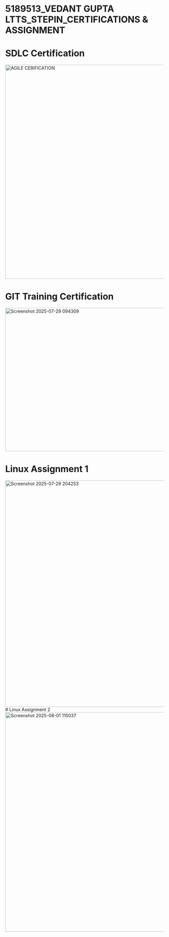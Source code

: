 # 5189513_VEDANT GUPTA LTTS_STEPIN_CERTIFICATIONS & ASSIGNMENT

# SDLC Certification
<img width="1355" height="678" alt="AGILE CERIFICATION" src="https://github.com/user-attachments/assets/5b40c6ae-38ec-4a43-a5a6-e915c1a35010" />

# GIT Training Certification
<img width="651" height="454" alt="Screenshot 2025-07-29 094309" src="https://github.com/user-attachments/assets/f927b1b3-b88e-42a6-8790-c21e6e03fede" />

# Linux Assignment 1
<img width="1365" height="717" alt="Screenshot 2025-07-29 204253" src="https://github.com/user-attachments/assets/46f54877-c110-4470-a360-fb1b06a058a9" />
# Linux Assignment 2
<img width="1164" height="695" alt="Screenshot 2025-08-01 115037" src="https://github.com/user-attachments/assets/d643a27e-cf65-48a6-a56c-c21490451582" />
